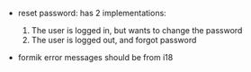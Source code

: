 - reset password: has 2 implementations:

  1. The user is logged in, but wants to change the password
  2. The user is logged out, and forgot password

- formik error messages should be from i18
